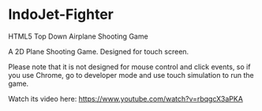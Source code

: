 # IndoJet-Fighter
HTML5 Top Down Airplane Shooting Game

A 2D Plane Shooting Game. Designed for touch screen.

Please note that it is not designed for mouse control and click events, so if you use Chrome, go to developer mode and use touch simulation to run the game.

Watch its video here: https://www.youtube.com/watch?v=rbqgcX3aPKA

